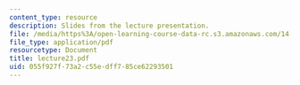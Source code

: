 ```yaml
---
content_type: resource
description: Slides from the lecture presentation.
file: /media/https%3A/open-learning-course-data-rc.s3.amazonaws.com/14-02-principles-of-macroeconomics-fall-2004/055f927f73a2c55edff785ce62293501_lecture23.pdf
file_type: application/pdf
resourcetype: Document
title: lecture23.pdf
uid: 055f927f-73a2-c55e-dff7-85ce62293501
---
```

